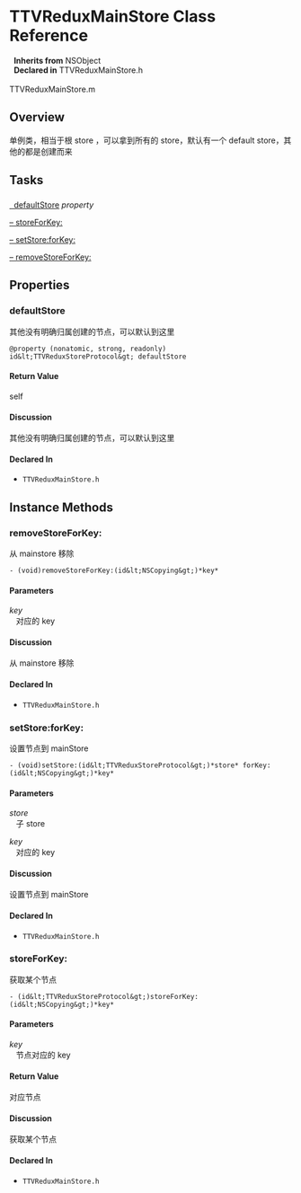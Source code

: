 # TTVReduxMainStore Class Reference

&nbsp;&nbsp;**Inherits from** NSObject  
&nbsp;&nbsp;**Declared in** TTVReduxMainStore.h<br />  
TTVReduxMainStore.m  

## Overview

单例类，相当于根 store ，可以拿到所有的 store，默认有一个 default store，其他的都是创建而来

## Tasks

### 

[&nbsp;&nbsp;defaultStore](#//api/name/defaultStore) *property* 

[&ndash;&nbsp;storeForKey:](#//api/name/storeForKey:)  

[&ndash;&nbsp;setStore:forKey:](#//api/name/setStore:forKey:)  

[&ndash;&nbsp;removeStoreForKey:](#//api/name/removeStoreForKey:)  

## Properties

<a name="//api/name/defaultStore" title="defaultStore"></a>
### defaultStore

其他没有明确归属创建的节点，可以默认到这里

`@property (nonatomic, strong, readonly) id&lt;TTVReduxStoreProtocol&gt; defaultStore`

#### Return Value
self

#### Discussion
其他没有明确归属创建的节点，可以默认到这里

#### Declared In
* `TTVReduxMainStore.h`

<a title="Instance Methods" name="instance_methods"></a>
## Instance Methods

<a name="//api/name/removeStoreForKey:" title="removeStoreForKey:"></a>
### removeStoreForKey:

从 mainstore 移除

`- (void)removeStoreForKey:(id&lt;NSCopying&gt;)*key*`

#### Parameters

*key*  
&nbsp;&nbsp;&nbsp;对应的 key  

#### Discussion
从 mainstore 移除

#### Declared In
* `TTVReduxMainStore.h`

<a name="//api/name/setStore:forKey:" title="setStore:forKey:"></a>
### setStore:forKey:

设置节点到 mainStore

`- (void)setStore:(id&lt;TTVReduxStoreProtocol&gt;)*store* forKey:(id&lt;NSCopying&gt;)*key*`

#### Parameters

*store*  
&nbsp;&nbsp;&nbsp;子 store  

*key*  
&nbsp;&nbsp;&nbsp;对应的 key  

#### Discussion
设置节点到 mainStore

#### Declared In
* `TTVReduxMainStore.h`

<a name="//api/name/storeForKey:" title="storeForKey:"></a>
### storeForKey:

获取某个节点

`- (id&lt;TTVReduxStoreProtocol&gt;)storeForKey:(id&lt;NSCopying&gt;)*key*`

#### Parameters

*key*  
&nbsp;&nbsp;&nbsp;节点对应的 key  

#### Return Value
对应节点

#### Discussion
获取某个节点

#### Declared In
* `TTVReduxMainStore.h`

